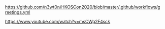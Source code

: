 https://github.com/n3wt0n/HKOSCon2020/blob/master/.github/workflows/greetings.yml

https://www.youtube.com/watch?v=msCWg2F4sck
